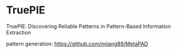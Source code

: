 # TruePIE
TruePIE: Discovering Reliable Patterns in Pattern-Based Information Extraction

pattern generation: https://github.com/mjiang89/MetaPAD
